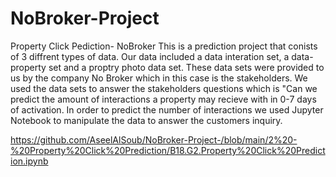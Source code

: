 # NoBroker-Project

Property Click Pediction- NoBroker 
This is a prediction project that conists of 3 diffrent types of data. Our data included a data interation set, a data-property set and a proptry photo data set.
These data sets were provided to us by the company No Broker which in this case is the stakeholders.
We used the data sets to answer the stakeholders questions which is "Can we predict the amount of interactions a property may recieve with in 0-7 days of activation.
In order to predict the number of interactions we used Jupyter  Notebook to manipulate the data to answer the customers inquiry.

https://github.com/AseelAlSoub/NoBroker-Project-/blob/main/2%20-%20Property%20Click%20Prediction/B18.G2.Property%20Click%20Prediction.ipynb
